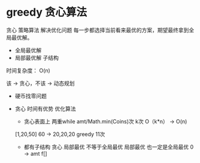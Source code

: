 # greedy 贪心算法

贪心 策略算法 解决优化问题 每一步都选择当前看来最优的方案，期望最终拿到全局最优解。

- 全局最优解 
- 局部最优解 子结构

时间复杂度： O(n)

该 -> 贪心，不该 -> 动态规划
- 硬币找零问题

- 贪心 时间有优势 优化算法
  - 贪心表面上 两重while
  amt/Math.min(Coins)次  k次
  O（k*n） -> O(n)

  [1,20,50] 60 -> 20,20,20
  greedy 11次
  - 都有子结构
贪心 局部最优 不等于全局最优
局部最优 也一定是全局最优
0 -> amt 
f[]